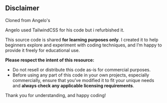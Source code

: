 ## Disclaimer

Cloned from Angelo's

Angelo used TailwindCSS for his code but i refurbished it.

This source code is shared **for learning purposes only**. I created it to help beginners explore and experiment with coding techniques, and I’m happy to provide it freely for educational use.

**Please respect the intent of this resource:**
- Do not resell or distribute this code as-is for commercial purposes.
- Before using any part of this code in your own projects, especially commercially, ensure that you’ve modified it to fit your unique needs and **always check any applicable licensing requirements**.

Thank you for understanding, and happy coding!